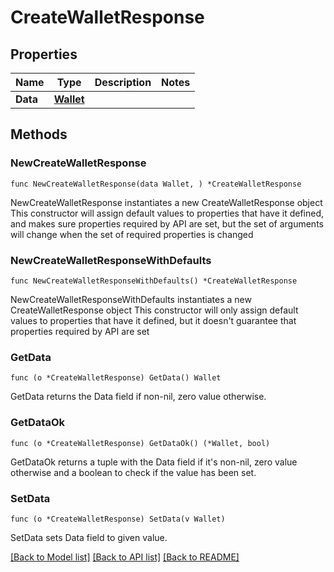 # CreateWalletResponse

## Properties

Name | Type | Description | Notes
------------ | ------------- | ------------- | -------------
**Data** | [**Wallet**](Wallet.md) |  |

## Methods

### NewCreateWalletResponse

`func NewCreateWalletResponse(data Wallet, ) *CreateWalletResponse`

NewCreateWalletResponse instantiates a new CreateWalletResponse object
This constructor will assign default values to properties that have it defined,
and makes sure properties required by API are set, but the set of arguments
will change when the set of required properties is changed

### NewCreateWalletResponseWithDefaults

`func NewCreateWalletResponseWithDefaults() *CreateWalletResponse`

NewCreateWalletResponseWithDefaults instantiates a new CreateWalletResponse object
This constructor will only assign default values to properties that have it defined,
but it doesn't guarantee that properties required by API are set

### GetData

`func (o *CreateWalletResponse) GetData() Wallet`

GetData returns the Data field if non-nil, zero value otherwise.

### GetDataOk

`func (o *CreateWalletResponse) GetDataOk() (*Wallet, bool)`

GetDataOk returns a tuple with the Data field if it's non-nil, zero value otherwise
and a boolean to check if the value has been set.

### SetData

`func (o *CreateWalletResponse) SetData(v Wallet)`

SetData sets Data field to given value.



[[Back to Model list]](../README.md#documentation-for-models) [[Back to API list]](../README.md#documentation-for-api-endpoints) [[Back to README]](../README.md)
